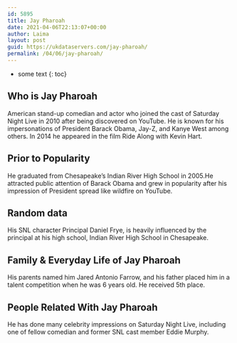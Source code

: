```yaml
---
id: 5895
title: Jay Pharoah
date: 2021-04-06T22:13:07+00:00
author: Laima
layout: post
guid: https://ukdataservers.com/jay-pharoah/
permalink: /04/06/jay-pharoah/
---
```


* some text
{: toc}


## Who is Jay Pharoah
                  
                  
                  
American stand-up comedian and actor who joined the cast of Saturday Night Live in 2010 after being discovered on YouTube. He is known for his impersonations of President Barack Obama, Jay-Z, and Kanye West among others. In 2014 he appeared in the film Ride Along with Kevin Hart.
                  
              
            
              
            
                
                
                
## Prior to Popularity
                  
                  
                  
He graduated from Chesapeake&#8217;s Indian River High School in 2005.He attracted public attention of Barack Obama and grew in popularity after his impression of President spread like wildfire on YouTube.
                  
              
            
              
            
                
                
                
## Random data
                  
                  
                  
His SNL character Principal Daniel Frye, is heavily influenced by the principal at his high school, Indian River High School in Chesapeake.
                  
              
            
              
            
                
                
                
## Family & Everyday Life of Jay Pharoah
                  
                  
                  
His parents named him Jared Antonio Farrow, and his father placed him in a talent competition when he was 6 years old. He received 5th place.
                  
              
            
              
            
                
                
                
## People Related With Jay Pharoah
                  
                  
                  
He has done many celebrity impressions on Saturday Night Live, including one of fellow comedian and former SNL cast member Eddie Murphy.
                  
              
            
              
            
                
              
            
              
              
            
            
              
            
          
          
          
